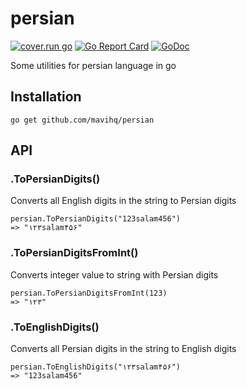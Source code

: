 # persian
[![cover.run go](https://cover.run/go/github.com/mavihq/persian.svg)](https://cover.run/go/github.com/mavihq/persian.svg)
[![Go Report Card](https://goreportcard.com/badge/github.com/mavihq/persian)](https://goreportcard.com/report/github.com/mavihq/persian)
[![GoDoc](https://godoc.org/github.com/mavihq/persian?status.svg)](https://godoc.org/github.com/mavihq/persian)

Some utilities for persian language in go

## Installation
```
go get github.com/mavihq/persian
```

## API
### .ToPersianDigits()
Converts all English digits in the string to Persian digits
```
persian.ToPersianDigits("123salam456")
=> "۱۲۳salam۴۵۶"
```

### .ToPersianDigitsFromInt()
Converts integer value to string with Persian digits
```
persian.ToPersianDigitsFromInt(123)
=> "۱۲۳"
```

### .ToEnglishDigits()
Converts all Persian digits in the string to English digits
```
persian.ToEnglishDigits("۱۲۳salam۴۵۶")
=> "123salam456"
```